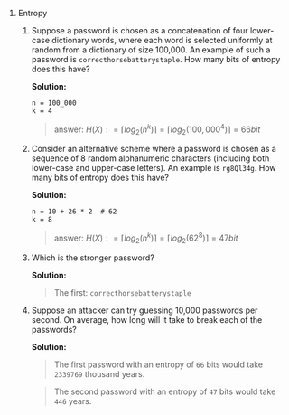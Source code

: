 1. Entropy

   1. Suppose a password is chosen as a concatenation of four lower-case
      dictionary words, where each word is selected uniformly at random from a
      dictionary of size 100,000. An example of such a password is
      `correcthorsebatterystaple`. How many bits of entropy does this have?

      **Solution:**

      ```
      n = 100_000
      k = 4
      ```

      > answer: $H(X): = \lceil log_2(n^k) \rceil = \lceil log_2(100,000^4) \rceil = 66bit$

   2. Consider an alternative scheme where a password is chosen as a sequence of
      8 random alphanumeric characters (including both lower-case and upper-case
      letters). An example is `rg8Ql34g`. How many bits of entropy does this have?

      **Solution:**

      ```
      n = 10 + 26 * 2  # 62
      k = 8
      ```

      > answer: $H(X): = \lceil log_2(n^k) \rceil = \lceil log_2(62^8) \rceil = 47bit$

   3. Which is the stronger password?

      **Solution:**

      > The first: `correcthorsebatterystaple`

   4. Suppose an attacker can try guessing 10,000 passwords per second.
      On average, how long will it take to break each of the passwords?

      **Solution:**

      > The first password with an entropy of `66` bits would take `2339769` thousand years.

      > The second password with an entropy of `47` bits would take `446` years.
